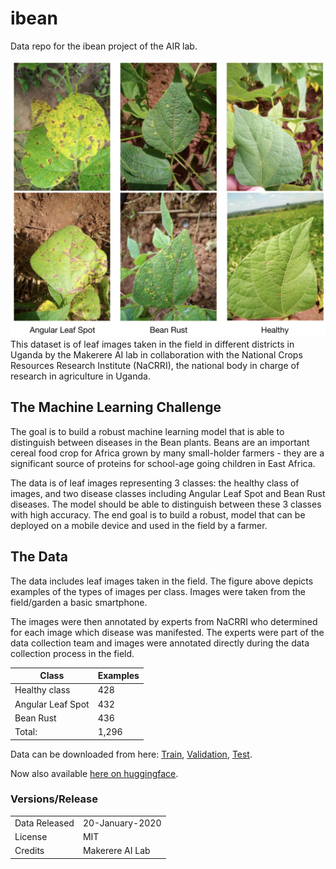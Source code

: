 # ibean
Data repo for the ibean project of the AIR lab.

![](bean-example-data.png)
This dataset is of leaf images taken in the field in different districts in Uganda by the Makerere AI lab in collaboration with the National Crops Resources Research Institute (NaCRRI), the national body in charge of research in agriculture in Uganda. 

## The Machine Learning Challenge
The goal is to build a robust machine learning model that is able to distinguish between diseases in the Bean plants. Beans are an important cereal food crop for Africa grown by many small-holder farmers - they are a significant source of proteins for school-age going children in East Africa.  
<!--![](cassava-leaf-imgs.png)-->

The data is of leaf images representing 3 classes: the healthy class of images, and two disease classes including Angular Leaf Spot and Bean Rust diseases. The model should be able to distinguish between these 3 classes with high accuracy. The end goal is to build a robust, model that can be deployed on a mobile device and used in the field by a farmer.

## The Data
The data includes leaf images taken in the field. The figure above depicts examples of the types of images per class. Images were taken from the field/garden a basic smartphone. 

The images were then annotated by experts from NaCRRI who determined for each image which disease was manifested. The experts were part of the data collection team and images were annotated directly during the data collection process in the field.

|Class|Examples|
|---|---|
Healthy class| 428|
Angular Leaf Spot| 432|
Bean Rust| 436|
Total:| 1,296

Data can be downloaded from here: [Train](https://storage.googleapis.com/ibeans/train.zip), [Validation](https://storage.googleapis.com/ibeans/validation.zip), [Test](https://storage.googleapis.com/ibeans/test.zip).

Now also available [here on huggingface](https://huggingface.co/datasets/beans).

### Versions/Release
|||
|----|---------------|
Data Released| 20-January-2020|
License | MIT|
Credits|  Makerere AI Lab|
